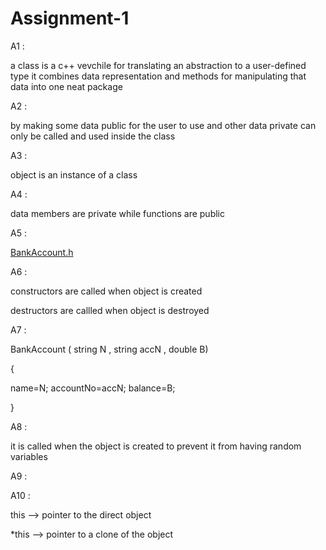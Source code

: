 # Assignment-1
A1 :

a class is a c++ vevchile for translating an abstraction to a user-defined type it combines data representation and methods for manipulating that data into one neat package

A2 :

by making some data public for the user to use and other data private can only be called and used inside the class

A3 :

object is an instance of a class

A4 :

data members are private while functions are public

A5 :

<a href="https://github.com/HossamEL-Nagy/Assignment-1/blob/master/BankAccount.h" > BankAccount.h </a>

A6 :

constructors are called when object is created

destructors are callled when object is destroyed

A7 :

BankAccount ( string N , string accN , double B)

{

name=N; accountNo=accN; balance=B;

}

A8 :

it is called when the object is created to prevent it from having random variables

A9 :

A10 :

this --> pointer to the direct object

*this --> pointer to a clone of the object


